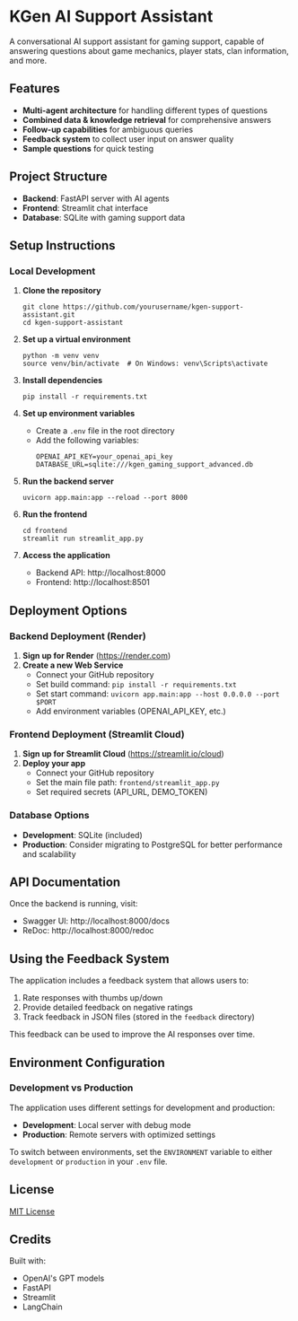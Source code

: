 # KGen AI Support Assistant

A conversational AI support assistant for gaming support, capable of answering questions about game mechanics, player stats, clan information, and more.

## Features

- **Multi-agent architecture** for handling different types of questions
- **Combined data & knowledge retrieval** for comprehensive answers
- **Follow-up capabilities** for ambiguous queries
- **Feedback system** to collect user input on answer quality
- **Sample questions** for quick testing

## Project Structure

- **Backend**: FastAPI server with AI agents
- **Frontend**: Streamlit chat interface
- **Database**: SQLite with gaming support data

## Setup Instructions

### Local Development

1. **Clone the repository**

   ```
   git clone https://github.com/yourusername/kgen-support-assistant.git
   cd kgen-support-assistant
   ```

2. **Set up a virtual environment**

   ```
   python -m venv venv
   source venv/bin/activate  # On Windows: venv\Scripts\activate
   ```

3. **Install dependencies**

   ```
   pip install -r requirements.txt
   ```

4. **Set up environment variables**

   - Create a `.env` file in the root directory
   - Add the following variables:
     ```
     OPENAI_API_KEY=your_openai_api_key
     DATABASE_URL=sqlite:///kgen_gaming_support_advanced.db
     ```

5. **Run the backend server**

   ```
   uvicorn app.main:app --reload --port 8000
   ```

6. **Run the frontend**

   ```
   cd frontend
   streamlit run streamlit_app.py
   ```

7. **Access the application**
   - Backend API: http://localhost:8000
   - Frontend: http://localhost:8501

## Deployment Options

### Backend Deployment (Render)

1. **Sign up for Render** (https://render.com)
2. **Create a new Web Service**
   - Connect your GitHub repository
   - Set build command: `pip install -r requirements.txt`
   - Set start command: `uvicorn app.main:app --host 0.0.0.0 --port $PORT`
   - Add environment variables (OPENAI_API_KEY, etc.)

### Frontend Deployment (Streamlit Cloud)

1. **Sign up for Streamlit Cloud** (https://streamlit.io/cloud)
2. **Deploy your app**
   - Connect your GitHub repository
   - Set the main file path: `frontend/streamlit_app.py`
   - Set required secrets (API_URL, DEMO_TOKEN)

### Database Options

- **Development**: SQLite (included)
- **Production**: Consider migrating to PostgreSQL for better performance and scalability

## API Documentation

Once the backend is running, visit:

- Swagger UI: http://localhost:8000/docs
- ReDoc: http://localhost:8000/redoc

## Using the Feedback System

The application includes a feedback system that allows users to:

1. Rate responses with thumbs up/down
2. Provide detailed feedback on negative ratings
3. Track feedback in JSON files (stored in the `feedback` directory)

This feedback can be used to improve the AI responses over time.

## Environment Configuration

### Development vs Production

The application uses different settings for development and production:

- **Development**: Local server with debug mode
- **Production**: Remote servers with optimized settings

To switch between environments, set the `ENVIRONMENT` variable to either `development` or `production` in your `.env` file.

## License

[MIT License](LICENSE)

## Credits

Built with:

- OpenAI's GPT models
- FastAPI
- Streamlit
- LangChain
